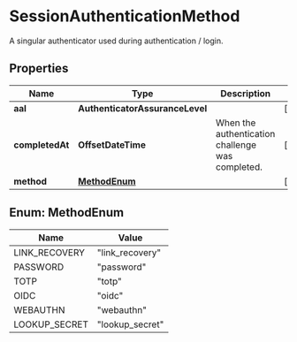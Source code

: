 

# SessionAuthenticationMethod

A singular authenticator used during authentication / login.

## Properties

Name | Type | Description | Notes
------------ | ------------- | ------------- | -------------
**aal** | **AuthenticatorAssuranceLevel** |  |  [optional]
**completedAt** | **OffsetDateTime** | When the authentication challenge was completed. |  [optional]
**method** | [**MethodEnum**](#MethodEnum) |  |  [optional]



## Enum: MethodEnum

Name | Value
---- | -----
LINK_RECOVERY | &quot;link_recovery&quot;
PASSWORD | &quot;password&quot;
TOTP | &quot;totp&quot;
OIDC | &quot;oidc&quot;
WEBAUTHN | &quot;webauthn&quot;
LOOKUP_SECRET | &quot;lookup_secret&quot;



